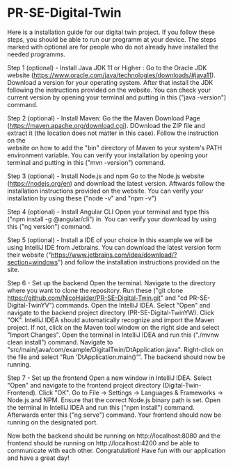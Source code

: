 # PR-SE-Digital-Twin
Here is a installation guide for our digital twin project. If you follow these steps, you should be able to run our programm at your device. The steps marked with optional are for people who do not already have installed the needed programms.

Step 1 (optional) - Install Java JDK 11 or Higher : 
  Go to the Oracle JDK website (https://www.oracle.com/java/technologies/downloads/#java11). Download a version for your operating system. After that install the JDK following the instructions 
  provided on the website. You can check your current version by opening your terminal and putting in this ("java -version") command. 


Step 2 (optional) - Install Maven: 
  Go the the Maven Download Page (https://maven.apache.org/download.cgi). DOwnload the ZIP file and extract it (the location does not matter in this case). Follow the instruction on the   
  website on how to add the "bin" directory of Maven to your system's PATH environment variable. You can verify your installation by opening your terminal and putting in this ("mvn -version") command. 


Step 3 (optional) - Install Node.js and npm
  Go to the Node.js website (https://nodejs.org/en) and download the latest version. Aftwards follow the installation instructions provided on the website. You can verify your installation
  by using these ("node -v" and "npm -v")


Step 4 (optional) - Install Angular CLI
  Open your terminal and type this ("npm install -g @angular/cli") in. You can verify your download by using this ("ng version") command. 


Step 5 (optional) - Install a IDE of your choice
  In this example we will be using IntelliJ IDE from Jetbrains. You can download the latest version form their website ("https://www.jetbrains.com/idea/download/?section=windows") and follow the installation instructions provided on the site. 


Step 6 - Set up the backend
  Open the terminal. Navigate to the directory where you want to clone the repository. Run these ("git clone <https://github.com/NicoHaider/PR-SE-Digital-Twin.git>" and "cd PR-SE-Digital-TwinYV") commands. Open the IntelliJ IDEA. Select "Open" and navigate to the backend 
  project directory (PR-SE-Digital-TwinYW). Click "OK". IntelliJ IDEA should automatically recognize and import the Maven project. If not, click on the Maven tool window on the right side and select "Import Changes". Open the terminal in IntelliJ IDEA and run this ("./mvnw 
  clean install") command. Navigate to "src/main/java/com/example/DigitalTwin/DtApplication.java". Right-click on the file and select "Run 'DtApplication.main()'". The backend should now be running.

Step 7 - Set up the frontend 
  Open a new window in IntelliJ IDEA. Select "Open" and navigate to the frontend project directory (Digital-Twin-Frontend). Click "OK". Go to File -> Settings -> Languages & Frameworks -> Node.js and NPM. Ensure that the correct Node.js binary path is set. Open the terminal 
  in IntelliJ IDEA and run this ("npm install") command. Afterwards enter this ("ng serve") command. Your frontend should now be running on the designated port. 



Now both the backend should be running on http://localhost:8080 and the frontend should be running on http://localhost:4200 and be able to communicate with each other. Congratulation! Have fun with our application and have a great day!
